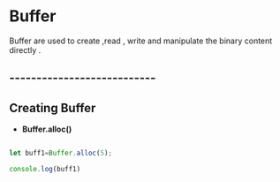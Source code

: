 # **Buffer** 

Buffer are used to create ,read , write  and manipulate the binary content directly .

## ---------------------------

## **Creating  Buffer**

- **Buffer.alloc()**

```javascript 

let buff1=Buffer.alloc(5);

console.log(buff1)

```

